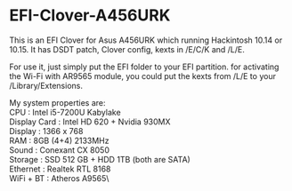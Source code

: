 # EFI-Clover-A456URK
 This is an EFI Clover for Asus A456URK which running Hackintosh 10.14 or 10.15. It has DSDT patch, Clover config, kexts in /E/C/K and /L/E.

 For use it, just simply put the EFI folder to your EFI partition. for activating the Wi-Fi with AR9565 module, you could put the kexts from /L/E to your /Library/Extensions.

 My system properties are:\
 CPU            : Intel i5-7200U Kabylake\
 Display Card   : Intel HD 620 + Nvidia 930MX\
 Display        : 1366 x 768\
 RAM            : 8GB (4+4) 2133MHz\
 Sound          : Conexant CX 8050\
 Storage        : SSD 512 GB + HDD 1TB (both are SATA)\
 Ethernet       : Realtek RTL 8168\
 WiFi + BT      : Atheros A9565\
